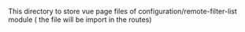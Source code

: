 This directory to store vue page files of configuration/remote-filter-list module ( the file will be import in the routes)